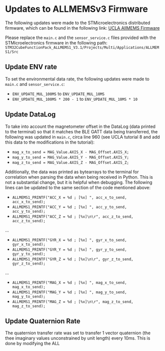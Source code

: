 # Updates to ALLMEMSv3 Firmware

The following updates were made to the STMicroelectronics distributed firmware, which can be found in the following link: [UCLA AllMEMS Firmware](www.st.com/content/st_com/en/premium-content/sensortile-curriculum-fp-sns-allmems1_firmware_zip.html)

Please replace the `main.c` and the `sensor_service.c` files provided with the STMicroelectronics firmware in the following path: `STM32CubeFunctionPack_ALLMEMS1_V3.1/Projects/Multi/Applications/ALLMEMS1/Src`

## Update ENV rate

To set the environmental data rate, the following updates were made to `main.c` and `sensor_service.c`:

* `ENV_UPDATE_MUL_100MS` to `ENV_UPDATE_MUL_10MS`
* `ENV_UPDATE_MUL_100MS * 200 - 1` to `ENV_UPDATE_MUL_10MS * 10`


## Update DataLog

To take into account the magnetometer offset in the DataLog (data printed to the terminal) so that it matches the BLE GATT data being transferred, the following was updated in `main.c`, circa line 960 (see UCLA tutorial 8 and add this data to the modifications in the tutorial):

* `mag_x_to_send = MAG_Value.AXIS_X - MAG_Offset.AXIS_X;`
* `mag_y_to_send = MAG_Value.AXIS_Y - MAG_Offset.AXIS_Y;`
* `mag_z_to_send = MAG_Value.AXIS_Z - MAG_Offset.AXIS_Z;`

Additionally, the data was printed as bytearrays to the terminal for correlation when parsing the data when being received in Python. This is not a substantial change, but it is helpful when debugging. The following lines can be updated to the same section of the code mentioned above:

* `ALLMEMS1_PRINTF("ACC_X = %d ; [%x] ", acc_x_to_send, acc_x_to_send);`
* `ALLMEMS1_PRINTF("ACC_Y = %d ; [%x] ", acc_y_to_send, acc_y_to_send);`
* `ALLMEMS1_PRINTF("ACC_Z = %d ; [%x]\n\r", acc_z_to_send, acc_z_to_send);`

...

* `ALLMEMS1_PRINTF("GYR_X = %d ; [%x] ", gyr_x_to_send, gyr_x_to_send);`
* `ALLMEMS1_PRINTF("GYR_Y = %d ; [%x] ", gyr_y_to_send, gyr_y_to_send);`
* `ALLMEMS1_PRINTF("GYR_Z = %d ; [%x]\n\r", gyr_z_to_send, gyr_z_to_send);`

...

* `ALLMEMS1_PRINTF("MAG_X = %d ; [%x] ", mag_x_to_send, mag_x_to_send);`
* `ALLMEMS1_PRINTF("MAG_Y = %d ; [%x] ", mag_y_to_send, mag_y_to_send);`
* `ALLMEMS1_PRINTF("MAG_Z = %d ; [%x]\n\r", mag_z_to_send, mag_z_to_send);`

## Update Quaternion Rate

The quaternion transfer rate was set to transfer 1 vector quaternion (the thee imaginary values unconstrained by unit length) every 10ms. This is done by modifying the ALL